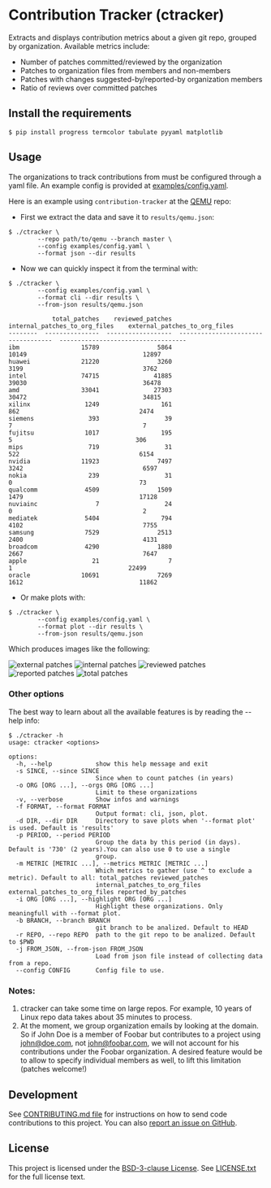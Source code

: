 # Contribution Tracker (ctracker)

Extracts and displays contribution metrics about a given git repo, grouped by
organization. Available metrics include:

- Number of patches committed/reviewed by the organization
- Patches to organization files from members and non-members
- Patches with changes suggested-by/reported-by organization members
- Ratio of reviews over committed patches

## Install the requirements

```shell
$ pip install progress termcolor tabulate pyyaml matplotlib
```

## Usage

The organizations to track contributions from must be configured through a yaml
file. An example config is provided at
[examples/config.yaml](examples/config.yaml).

Here is an example using `contribution-tracker` at the
[QEMU](https://gitlab.com/qemu-project/qemu) repo:

- First we extract the data and save it to `results/qemu.json`:

```shell
$ ./ctracker \
        --repo path/to/qemu --branch master \
        --config examples/config.yaml \
        --format json --dir results
```

- Now we can quickly inspect it from the terminal with:

```shell
$ ./ctracker \
        --config examples/config.yaml \
        --format cli --dir results \
        --from-json results/qemu.json

            total_patches    reviewed_patches    internal_patches_to_org_files    external_patches_to_org_files
--------  ---------------  ------------------  -----------------------------------  -----------------------------------
ibm                 15789                5864                                10149                                12897
huawei              21220                3260                                 3199                                 3762
intel               74715               41885                                39030                                36478
amd                 33041               27303                                30472                                34815
xilinx               1249                 161                                  862                                 2474
siemens               393                  39                                    7                                    7
fujitsu              1017                 195                                    5                                  306
mips                  719                  31                                  522                                 6154
nvidia              11923                7497                                 3242                                 6597
nokia                 239                  31                                    0                                   73
qualcomm             4509                1509                                 1479                                17128
nuviainc                7                  24                                    0                                    2
mediatek             5404                 794                                 4102                                 7755
samsung              7529                2513                                 2400                                 4131
broadcom             4290                1880                                 2667                                 7647
apple                  21                   7                                    1                                22499
oracle              10691                7269                                 1612                                11862
```

- Or make plots with:

```shell
$ ./ctracker \
        --config examples/config.yaml \
        --format plot --dir results \
        --from-json results/qemu.json
```

Which produces images like the following:

![external patches](examples/plots/external_patches_to_org_files_qemu.png)
![internal patches](examples/plots/internal_patches_to_org_files_qemu.png)
![reviewed patches](examples/plots/review_ratio_qemu.png)
![reported patches](examples/plots/reported_by_patches_qemu.png)
![total patches](examples/plots/total_patches_qemu.png)

### Other options

The best way to learn about all the available features is by reading the
--help info:

```
$ ./ctracker -h
usage: ctracker <options>

options:
  -h, --help            show this help message and exit
  -s SINCE, --since SINCE
                        Since when to count patches (in years)
  -o ORG [ORG ...], --orgs ORG [ORG ...]
                        Limit to these organizations
  -v, --verbose         Show infos and warnings
  -f FORMAT, --format FORMAT
                        Output format: cli, json, plot.
  -d DIR, --dir DIR     Directory to save plots when '--format plot' is used. Default is 'results'
  -p PERIOD, --period PERIOD
                        Group the data by this period (in days). Default is '730' (2 years).You can also use 0 to use a single
                        group.
  -m METRIC [METRIC ...], --metrics METRIC [METRIC ...]
                        Which metrics to gather (use ^ to exclude a metric). Default to all: total_patches reviewed_patches
                        internal_patches_to_org_files external_patches_to_org_files reported_by_patches
  -i ORG [ORG ...], --highlight ORG [ORG ...]
                        Highlight these organizations. Only meaningfull with --format plot.
  -b BRANCH, --branch BRANCH
                        git branch to be analized. Default to HEAD
  -r REPO, --repo REPO  path to the git repo to be analized. Default to $PWD
  -j FROM_JSON, --from-json FROM_JSON
                        Load from json file instead of collecting data from a repo.
  --config CONFIG       Config file to use.
```

### Notes:

1. ctracker can take some time on large repos. For example, 10 years of Linux repo
   data takes about 35 minutes to process.
2. At the moment, we group organization emails by looking at the domain. So if
   John Doe is a member of Foobar but contributes to a project using
   john@doe.com, not john@foobar.com, we will not account for his contributions
   under the Foobar organization. A desired feature would be to allow to specify
   individual members as well, to lift this limitation (patches welcome!)

## Development

See [CONTRIBUTING.md file](CONTRIBUTING.md) for instructions on how to send
code contributions to this project. You can also [report an issue on
GitHub](../../issues).

## License

This project is licensed under the [BSD-3-clause
License](https://spdx.org/licenses/BSD-3-Clause.html). See
[LICENSE.txt](LICENSE.txt) for the full license text.
